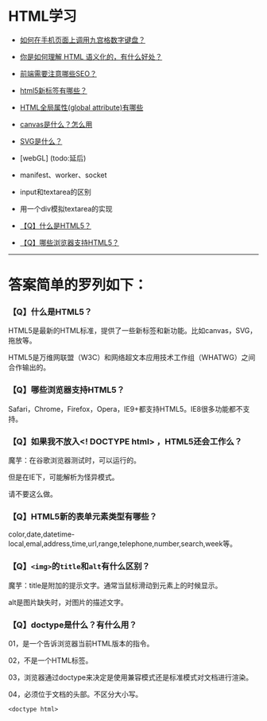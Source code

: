 

# HTML学习



- [如何在手机页面上调用九宫格数字键盘？](02-如何在手机页面上调用九宫格数字键盘.md)


- [你是如何理解 HTML 语义化的，有什么好处？](http://www.cnblogs.com/moyuling/p/9030000.html)
- [前端需要注意哪些SEO？](http://www.cnblogs.com/moyuling/p/9030006.html)
- [html5新标签有哪些？](http://www.cnblogs.com/moyuling/p/9030014.html)
- [HTML全局属性(global attribute)有哪些](submenu/HTML全局属性.md)






- [canvas是什么？怎么用](submenu/canvas.md)
- [SVG是什么？](submenu/SVG.md)
- [webGL] (todo:延后)


- manifest、worker、socket
- input和textarea的区别
- 用一个div模拟textarea的实现



- [【Q】什么是HTML5？](#q什么是html5)
- [【Q】哪些浏览器支持HTML5？](#q哪些浏览器支持html5)







---

# 答案简单的罗列如下：



### 【Q】什么是HTML5？

HTML5是最新的HTML标准，提供了一些新标签和新功能。比如canvas，SVG，拖放等。

HTML5是万维网联盟（W3C）和网络超文本应用技术工作组（WHATWG）之间合作输出的。



### 【Q】哪些浏览器支持HTML5？

Safari，Chrome，Firefox，Opera，IE9+都支持HTML5。IE8很多功能都不支持。





### 【Q】如果我不放入<! DOCTYPE html> ，HTML5还会工作么？

魔芋：在谷歌浏览器测试时，可以运行的。

但是在IE下，可能解析为怪异模式。

请不要这么做。





### 【Q】HTML5新的表单元素类型有哪些？

color,date,datetime-local,emal,address,time,url,range,telephone,number,search,week等。





### 【Q】`<img>`的`title`和`alt`有什么区别？

魔芋：title是附加的提示文字。通常当鼠标滑动到元素上的时候显示。

alt是图片缺失时，对图片的描述文字。





### 【Q】doctype是什么？有什么用？

01，是一个告诉浏览器当前HTML版本的指令。

02，不是一个HTML标签。

03，浏览器通过doctype来决定是使用兼容模式还是标准模式对文档进行渲染。

04，必须位于文档的头部。不区分大小写。

```
<doctype html>
```













